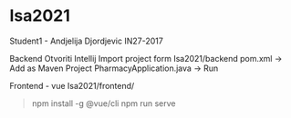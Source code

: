 # Isa2021


Student1 - Andjelija Djordjevic IN27-2017

Backend
  Otvoriti Intellij
  Import project form Isa2021/backend
  pom.xml -> Add as Maven Project
  PharmacyApplication.java -> Run

Frontend - vue
  Isa2021/frontend/
  > npm install -g @vue/cli
  > npm run serve


